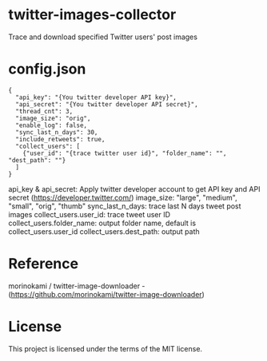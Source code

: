 # twitter-images-collector
Trace and download specified Twitter users' post images

# config.json
```
{
  "api_key": "{You twitter developer API key}",
  "api_secret": "{You twitter developer API secret}",
  "thread_cnt": 3,
  "image_size": "orig",
  "enable_log": false,
  "sync_last_n_days": 30,
  "include_retweets": true,
  "collect_users": [
	{"user_id": "{trace twitter user id}", "folder_name": "", "dest_path": ""}
  ]
}
```
api_key & api_secret: Apply twitter developer account to get API key and API secret (https://developer.twitter.com/) 
image_size: "large", "medium", "small", "orig", "thumb"
sync_last_n_days: trace last N days tweet post images
collect_users.user_id: trace tweet user ID
collect_users.folder_name: output folder name, default is collect_users.user_id
collect_users.dest_path: output path

# Reference
morinokami / twitter-image-downloader - (https://github.com/morinokami/twitter-image-downloader)

# License
This project is licensed under the terms of the MIT license.
